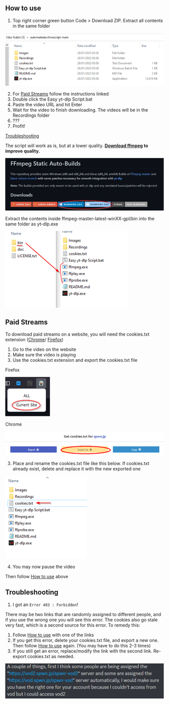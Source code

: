 ## How to use

1. Top right corner green button Code > Download ZIP. Extract all contents in the same folder

![Folder Example](Images/folderexample.png)

2. For [Paid Streams](#Paid-Streams) follow the instructions linked
3. Double click the Easy yt-dlp Script.bat
4. Paste the video URL and hit Enter
5. Wait for the video to finish downloading. The videos will be in the Recordings folder
6. ???
7. Profit!

[Troubleshooting](#Troubleshooting)

The script will work as is, but at a lower quality. **[Download ffmpeg](https://github.com/yt-dlp/FFmpeg-Builds#ffmpeg-static-auto-builds) to improve quality.**

![Download link](Images/downloadlink.jpg)

Extract the contents inside ffmpeg-master-latest-winXX-gpl/bin into the same folder as yt-dlp.exe

![Extraction path](Images/extractionpath2.png)

## Paid Streams

To download paid streams on a website, you will need the cookies.txt extension ([Chrome](https://chrome.google.com/webstore/detail/get-cookiestxt/bgaddhkoddajcdgocldbbfleckgcbcid)/ [Firefox](https://addons.mozilla.org/en-US/firefox/addon/cookies-txt/))

1. Go to the video on the website
2. Make sure the video is playing
3. Use the cookies.txt extension and export the cookies.txt file

Firefox

![firefox cookies export](Images/firefoxcookiesexample.png)

Chrome

![chrome cookies export](Images/chromecookiesexample.png)

3. Place and rename the cookies.txt file like this below. If cookies.txt already exist, delete and replace it with the new exported one

![cookies path](Images/cookiespath2.png)

4. You may now pause the video

Then follow [How to use](#How-to-use) above

## Troubleshooting

1. I got an `Error 403 : Forbidden`!

There may be two links that are randomly assigned to different people, and if you use the wrong one you will see this error. The cookies also go stale very fast, which is a second source for this error. To remedy this:

1. Follow [How to use](#How-to-use) with one of the links
2. If you get this error, delete your cookies.txt file, and export a new one. Then follow [How to use](#How-to-use) again. (You may have to do this 2-3 times)
3. If you still get an error, replace/modify the link with the second link. Re-export cookies.txt as needed.

![two links](Images/twolinksexample.png)
